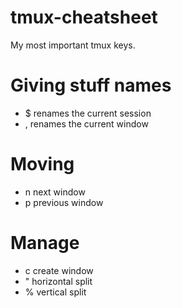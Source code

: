 # tmux-cheatsheet
My most important tmux keys.

# Giving stuff names
- $ renames the current session
- , renames the current window

# Moving
- n next window
- p previous window

# Manage
- c create window
- " horizontal split
- % vertical split
